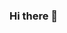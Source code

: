 ### Hi there 👋

<!--
**namnguyen51/namnguyen51** is a ✨ _special_ ✨ repository because its `README.md` (this file) appears on your GitHub profile.

Here are some ideas to get you started:

- 🔭 I’m currently working on VNG Corporation
- 🌱 I’m currently learning Angular/Spring
- 👯 I’m looking to collaborate on my personal project
- 🤔 I’m looking for help with my life :))
- 💬 Ask me about ...
- 📫 How to reach me: ...
- 😄 Pronouns: ...
- ⚡ Fun fact: ...
-->
